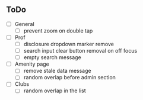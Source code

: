 ## ToDo

- [ ] General
  - [ ] prevent zoom on double tap
- [ ] Prof
  - [ ] disclosure dropdown marker remove
  - [ ] search input clear button removal on off focus
  - [ ] empty search message
- [ ] Amenity page
  - [ ] remove stale data message
  - [ ] random overlap before admin section
- [ ] Clubs
  - [ ] random overlap in the list
